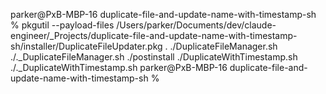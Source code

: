 parker@PxB-MBP-16 duplicate-file-and-update-name-with-timestamp-sh % pkgutil --payload-files /Users/parker/Documents/dev/claude-engineer/_Projects/duplicate-file-and-update-name-with-timestamp-sh/installer/DuplicateFileUpdater.pkg
.
./DuplicateFileManager.sh
./._DuplicateFileManager.sh
./postinstall
./DuplicateWithTimestamp.sh
./._DuplicateWithTimestamp.sh
parker@PxB-MBP-16 duplicate-file-and-update-name-with-timestamp-sh % 



